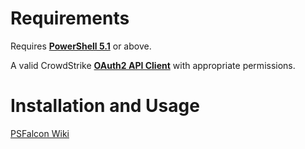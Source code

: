 # Requirements
Requires **[PowerShell 5.1](https://github.com/PowerShell/PowerShell#get-powershell)** or above.

A valid CrowdStrike **[OAuth2 API Client](https://falcon.crowdstrike.com/support/api-clients-and-keys)** with appropriate permissions.

# Installation and Usage
[PSFalcon Wiki](https://github.com/CrowdStrike/psfalcon/wiki)
